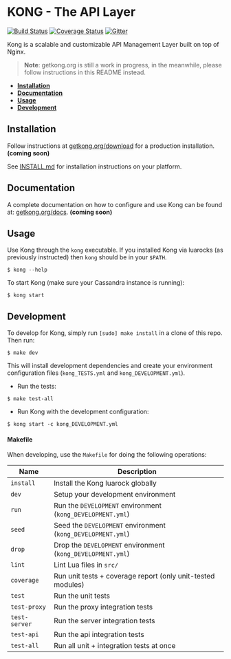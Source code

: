 # KONG - The API Layer

[![Build Status][travis-badge]][travis-url]
[![Coverage Status][coveralls-badge]][coveralls-url]
[![Gitter][gitter-badge]][gitter-url]

Kong is a scalable and customizable API Management Layer built on top of Nginx.

> **Note**: getkong.org is still a work in progress, in the meanwhile, please follow instructions in this README instead.

* **[Installation](#installation)**
* **[Documentation](#documentation)**
* **[Usage](#usage)**
* **[Development](#development)**

## Installation

Follow instructions at [getkong.org/download](http://getkong.org/download) for a production installation. **(coming soon)**

See [INSTALL.md](INSTALL.md) for installation instructions on your platform.

## Documentation

A complete documentation on how to configure and use Kong can be found at: [getkong.org/docs](http://getkong.org/docs). **(coming soon)**

## Usage

Use Kong through the `kong` executable. If you installed Kong via luarocks (as previously instructed) then `kong` should be in your `$PATH`.
```
$ kong --help
```

To start Kong (make sure your Cassandra instance is running):

```
$ kong start
```

## Development

To develop for Kong, simply run `[sudo] make install` in a clone of this repo. Then run:

```
$ make dev
```

This will install development dependencies and create your environment configuration files (`kong_TESTS.yml` and `kong_DEVELOPMENT.yml`).

- Run the tests:

```
$ make test-all
```

- Run Kong with the development configuration:

```
$ kong start -c kong_DEVELOPMENT.yml
```

#### Makefile

When developing, use the `Makefile` for doing the following operations:

| Name          | Description                                                                                         |
| ------------- | --------------------------------------------------------------------------------------------------- |
| `install`     | Install the Kong luarock globally                                                                   |
| `dev`         | Setup your development environment                                                                  |
| `run`         | Run the `DEVELOPMENT` environment (`kong_DEVELOPMENT.yml`)                                          |
| `seed`        | Seed the `DEVELOPMENT` environment (`kong_DEVELOPMENT.yml`)                                         |
| `drop`        | Drop the `DEVELOPMENT` environment (`kong_DEVELOPMENT.yml`)                                         |
| `lint`        | Lint Lua files in `src/`                                                                            |
| `coverage`    | Run unit tests + coverage report (only unit-tested modules)                                         |
| `test`        | Run the unit tests                                                                                  |
| `test-proxy`  | Run the proxy integration tests                                                                     |
| `test-server` | Run the server integration tests                                                                    |
| `test-api`    | Run the api integration tests                                                                       |
| `test-all`    | Run all unit + integration tests at once                                                            |

[travis-url]: https://travis-ci.org/Mashape/kong
[travis-badge]: https://img.shields.io/travis/Mashape/kong.svg?style=flat
[coveralls-url]: https://coveralls.io/r/Mashape/kong?branch=master
[coveralls-badge]: https://coveralls.io/repos/Mashape/kong/badge.svg?branch=master
[gitter-url]: https://gitter.im/Mashape/kong?utm_source=badge&utm_medium=badge&utm_campaign=pr-badge&utm_content=badge
[gitter-badge]: https://badges.gitter.im/Join%20Chat.svg
